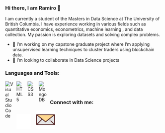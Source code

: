 ### Hi there, I am Ramiro 👋

I am currently a student of the Masters in Data Science at The University of British Columbia. I have experience working in various fields such as quantitative economics, econometrics, machine learning , and data collection. My passion is exploring datasets and solving complex problems.


- 🌱 I’m working on my capstone graduate project where I’m applying unsupervised learning techniques to cluster traders using blockchain data.
- 👯 I’m looking to collaborate in Data Science projects


### Languages and Tools:

<img align="left" alt="Visual Studio Code" width="26px" src="https://cdn.jsdelivr.net/gh/devicons/devicon/icons//python/python-original.svg" style="padding-right:10px;" />
<img align="left" alt="HTML5" width="26px" src="https://cdn.jsdelivr.net/gh/devicons/devicon/icons/r/r-original.svg" style="padding-right:10px;" />
<img align="left" alt="CSS3" width="26px" src="https://cdn.jsdelivr.net/gh/devicons/devicon/icons/postgresql/postgresql-original.svg" style="padding-right:10px;" />
<img align="left" alt="MongoDB" width="26px" src="https://cdn.jsdelivr.net/gh/devicons/devicon/icons/mongodb/mongodb-original.svg" style="padding-right:10px;" />

<br />
<br />

### Connect with me:

[![website](./img/linkedin-dark.svg)](https://www.linkedin.com/in/ramiro-francisco-mejia/)
&nbsp;&nbsp;
[![website](./img/mail5.svg)](mailto:ramiromejiap@gmail.com)




<!--
**RamiroMejia/RamiroMejia** is a ✨ _special_ ✨ repository because its `README.md` (this file) appears on your GitHub profile.

Here are some ideas to get you started:


-->

